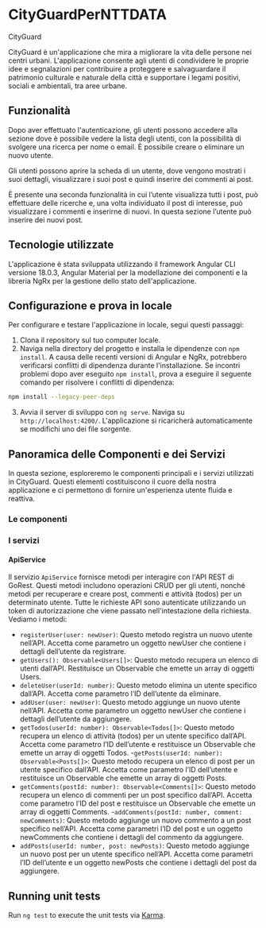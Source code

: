 # CityGuardPerNTTDATA
 CityGuard

CityGuard è un'applicazione che mira a migliorare la vita delle persone nei centri urbani. L'applicazione consente agli utenti di condividere le proprie idee e segnalazioni per contribuire a proteggere e salvaguardare il patrimonio culturale e naturale della città e supportare i legami positivi, sociali e ambientali, tra aree urbane.

## Funzionalità

Dopo aver effettuato l'autenticazione, gli utenti possono accedere alla sezione dove è possibile vedere la lista degli utenti, con la possibilità di svolgere una ricerca per nome o email. È possibile creare o eliminare un nuovo utente.

Gli utenti possono aprire la scheda di un utente, dove vengono mostrati i suoi dettagli, visualizzare i suoi post e quindi inserire dei commenti ai post.

È presente una seconda funzionalità in cui l’utente visualizza tutti i post, può effettuare delle ricerche e, una volta individuato il post di interesse, può visualizzare i commenti e inserirne di nuovi. In questa sezione l’utente può inserire dei nuovi post.

## Tecnologie utilizzate

L'applicazione è stata sviluppata utilizzando il framework Angular CLI versione 18.0.3, Angular Material per la modellazione dei componenti e la libreria NgRx per la gestione dello stato dell'applicazione.

## Configurazione e prova in locale

Per configurare e testare l'applicazione in locale, segui questi passaggi:

1. Clona il repository sul tuo computer locale.
2. Naviga nella directory del progetto e installa le dipendenze con `npm install`.
A causa delle recenti versioni di Angular e NgRx, potrebbero verificarsi conflitti di dipendenza durante l'installazione. Se incontri problemi dopo aver eseguito `npm install`, prova a eseguire il seguente comando per risolvere i conflitti di dipendenza:

```bash
npm install --legacy-peer-deps
```
3. Avvia il server di sviluppo con `ng serve`. Naviga su `http://localhost:4200/`. L'applicazione si ricaricherà automaticamente se modifichi uno dei file sorgente.

## Panoramica delle Componenti e dei Servizi

In questa sezione, esploreremo le componenti principali e i servizi utilizzati in CityGuard. Questi elementi costituiscono il cuore della nostra applicazione e ci permettono di fornire un'esperienza utente fluida e reattiva.

### Le componenti

### I servizi 

#### ApiService

Il servizio `ApiService` fornisce metodi per interagire con l'API REST di GoRest. Questi metodi includono operazioni CRUD per gli utenti, nonché metodi per recuperare e creare post, commenti e attività (todos) per un determinato utente. Tutte le richieste API sono autenticate utilizzando un token di autorizzazione che viene passato nell'intestazione della richiesta.
Vediamo i metodi:

- `registerUser(user: newUser)`: Questo metodo registra un nuovo utente nell’API. Accetta come parametro un oggetto newUser che contiene i dettagli dell’utente da registrare.
- `getUsers(): Observable<Users[]>`: Questo metodo recupera un elenco di utenti dall’API. Restituisce un Observable che emette un array di oggetti Users.
- `deleteUser(userId: number)`: Questo metodo elimina un utente specifico dall’API. Accetta come parametro l’ID dell’utente da eliminare.
- `addUser(user: newUser)`: Questo metodo aggiunge un nuovo utente nell’API. Accetta come parametro un oggetto newUser che contiene i dettagli dell’utente da aggiungere.
- `getTodos(userId: number): Observable<Todos[]>`: Questo metodo recupera un elenco di attività (todos) per un utente specifico dall’API. Accetta come parametro l’ID dell’utente e restituisce un Observable che emette un array di oggetti Todos.
-`getPosts(userId: number): Observable<Posts[]>`: Questo metodo recupera un elenco di post per un utente specifico dall’API. Accetta come parametro l’ID dell’utente e restituisce un Observable che emette un array di oggetti Posts.
- `getComments(postId: number): Observable<Comments[]>`: Questo metodo recupera un elenco di commenti per un post specifico dall’API. Accetta come parametro l’ID del post e restituisce un Observable che emette un array di oggetti Comments.
-`addComments(postId: number, comment: newComments)`: Questo metodo aggiunge un nuovo commento a un post specifico nell’API. Accetta come parametri l’ID del post e un oggetto newComments che contiene i dettagli del commento da aggiungere.
- `addPosts(userId: number, post: newPosts)`: Questo metodo aggiunge un nuovo post per un utente specifico nell’API. Accetta come parametri l’ID dell’utente e un oggetto newPosts che contiene i dettagli del post da aggiungere.



## Running unit tests

Run `ng test` to execute the unit tests via [Karma](https://karma-runner.github.io).


